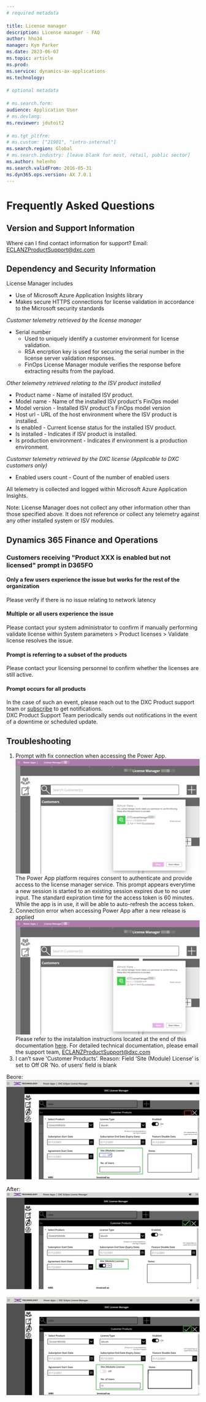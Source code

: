 ```yaml
---
# required metadata

title: License manager
description: License manager - FAQ
author: hho34
manager: Kym Parker
ms.date: 2023-06-07
ms.topic: article
ms.prod:
ms.service: dynamics-ax-applications
ms.technology:

# optional metadata

# ms.search.form:
audience: Application User
# ms.devlang:
ms.reviewer: jdutoit2

# ms.tgt_pltfrm:
# ms.custom: ["21901", "intro-internal"]
ms.search.region: Global
# ms.search.industry: [leave blank for most, retail, public sector]
ms.author: helenho
ms.search.validFrom: 2016-05-31
ms.dyn365.ops.version: AX 7.0.1
---
```


# Frequently Asked Questions

## Version and Support Information

Where can I find contact information for support?
Email: ECLANZProductSupport@dxc.com

## Dependency and Security Information

License Manager includes

- Use of Microsoft Azure Application Insights library
- Makes secure HTTPS connections for license validation in accordance to the Microsoft security standards

_Customer telemetry retrieved by the license manager_

- Serial number
  - Used to uniquely identify a customer environment for license validation.
  - RSA encrption key is used for securing the serial number in the license server validation responses.
  - FinOps License Manager module verifies the response before extracting results from the payload.

_Other telemetry retrieved relating to the ISV product installed_

- Product name - Name of installed ISV product.
- Model name - Name of the installed ISV product's FinOps model
- Model version - Installed ISV product's FinOps model version
- Host url - URL of the host environment where the ISV product is installed.
- Is enabled - Current license status for the installed ISV product.
- Is installed - Indicates if ISV product is installed.
- Is production environment - Indicates if environment is a production environment.

_Customer telemetry retrieved by the DXC license (Applicable to DXC customers only)_
- Enabled users count - Count of the number of enabled users

All telemetry is collected and logged within Microsoft Azure Application Insights.

Note: License Manager does not collect any other information other than those specified above. It does not reference or collect any telemetry against any other installed system or ISV modules.

## Dynamics 365 Finance and Operations

### Customers receiving "Product XXX is enabled but not licensed" prompt in D365FO

#### Only a few users experience the issue but works for the rest of the organization

Please verify if there is no issue relating to network latency

#### Multiple or all users experience the issue

Please contact your system administrator to confirm if manually performing validate license within System parameters > Product licenses > Validate license resolves the issue.

#### Prompt is referring to a subset of the products

Please contact your licensing personnel to confirm whether the licenses are still active.

#### Prompt occurs for all products

In the case of such an event, please reach out to the DXC Product support team or [subscribe](./MARKETING-COMMUNICATIONS/subscribe.html) to get notifications.  
DXC Product Support Team periodically sends out notifications in the event of a downtime or scheduled update.

## Troubleshooting

1. Prompt with fix connection when accessing the Power App.  
   ![License Manager PowerApp Connection Failure](IMAGES/PowerAppConnectionFailure.png "PowerAppConnectionFailure")
   The Power App platform requires consent to authenticate and provide access to the license manager service. This prompt appears everytime a new session is started to an existing session expires due to no user input. The standard expiration time for the access token is 60 minutes. While the app is in use, it will be able to auto-refresh the access token.
1. Connection error when accessing Power App after a new release is applied
   ![License Manager PowerApp Connection Failure](IMAGES/PowerAppConnectionFailure.png "PowerAppConnectionFailure")
   Please refer to the instalaltion instructions located at the end of this documentation [here](./PowerApp.md). For detailed technical documentation, please email the support team, ECLANZProductSupport@dxc.com
1. I can’t save ‘Customer Products’.
   Reason: Field ‘Site (Module) License’ is set to Off OR ‘No. of users’ field is blank

Beore:
![RFQ](IMAGES/CustomerProduct.png "CustomerProduct")

After:
![RFQ](IMAGES/CustomerProductAfter.png "CustomerProductAfter")

![RFQ](IMAGES/CustomerProductAfterOn.png "CustomerProductAfterOn")
